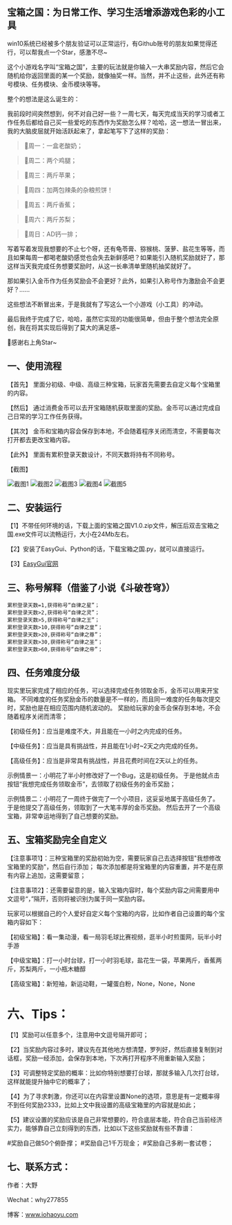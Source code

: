 ## 宝箱之国：为日常工作、学习生活增添游戏色彩的小工具

win10系统已经被多个朋友验证可以正常运行，有Github账号的朋友如果觉得还行，可以帮我点一个Star，感激不尽~

这个小游戏名字叫“宝箱之国”，主要的玩法就是你输入一大串奖励内容，然后它会随机给你返回里面的某一个奖励，就像抽奖一样。当然，并不止这些，此外还有称号模块、任务模块、金币模块等等。

整个的想法是这么诞生的：

我前段时间突然想到，何不对自己好一些？一周七天，每天完成当天的学习或者工作任务后都给自己买一些爱吃的东西作为奖励怎么样？哈哈，这一想法一冒出来，我的大脑皮层就开始活跃起来了，拿起笔写下了这样的奖励：

> 🌯周一：一盒老酸奶；

> 🍗周二：两个鸡腿；

> 🍏周三：两斤苹果；

> 🌯周四：加两包辣条的杂粮煎饼！

> 🍌周五：两斤香蕉；

> 🍐周六：两斤苏梨；

> 🍼周日：AD钙一排；


写着写着发现我想要的不止七个呀，还有龟苓膏、猕猴桃、菠萝、盐花生等等，而且如果每周一都喝老酸奶感觉也会失去新鲜感吧？如果能引入随机奖励就好了，那这样当天我完成任务想要奖励时，从这一长串清单里随机抽奖就好了。

那如果引入金币作为任务奖励会不会更好？此外，如果引入称号作为激励会不会更好？……

这些想法不断冒出来，于是我就有了写这么一个小游戏（小工具）的冲动。

最后我终于完成了它，哈哈，虽然它实现的功能很简单，但由于整个想法完全原创，我在将其实现后得到了莫大的满足感~

🍰感谢右上角Star~

## 一、使用流程

【首先】
里面分初级、中级、高级三种宝箱，玩家首先需要去自定义每个宝箱里的内容。

【然后】
通过消费金币可以去开宝箱随机获取里面的奖励。金币可以通过完成自己日常的学习工作任务获得。

【其次】
金币和宝箱内容会保存到本地，不会随着程序关闭而清空，不需要每次打开都去更改宝箱内容。

【此外】
里面有累积登录天数设计，不同天数将持有不同称号。

【截图】

![截图1](1.png)
![截图2](2.png)
![截图3](3.png)
![截图4](4.png)
![截图5](5.png)

## 二、安装运行

【1】不带任何环境的话，下载上面的宝箱之国V1.0.zip文件，解压后双击宝箱之国.exe文件可以流畅运行，大小在24Mb左右。

【2】安装了EasyGui、Python的话，下载宝箱之国.py，就可以直接运行。

【3】[EasyGui官网](https://github.com/robertlugg/easygui)


## 三、称号解释（借鉴了小说《斗破苍穹》）
~~~~~~~~~~~~~~~~~~~~~~~~~~~~~~~~~~~~~
累积登录天数=1,获得称号“自律之星”；
累积登录天数>2,获得称号“自律之灵”；
累积登录天数>5,获得称号“自律之王”；
累积登录天数>10,获得称号“自律之皇”；
累积登录天数>20,获得称号“自律之尊”；
累积登录天数>30,获得称号“自律之圣”；
累积登录天数>60,获得称号“自律之帝”；
~~~~~~~~~~~~~~~~~~~~~~~~~~~~~~~~~~~~~
## 四、任务难度分级

现实里玩家完成了相应的任务，可以选择完成任务领取金币，金币可以用来开宝箱。
不同难度的任务奖励金币的数量是不一样的，而且同一难度的任务每次提交时，奖励也是在相应范围内随机波动的。
奖励给玩家的金币会保存到本地，不会随着程序关闭而清零；

【初级任务】：应当是难度不大，并且能在一小时之内完成的任务。

【中级任务】：应当是具有挑战性，并且能在1小时~2天之内完成的任务。

【高级任务】：应当是非常具有挑战性，并且花费时间在2天以上的任务。

示例情景一：小明花了半小时修改好了一个Bug，这是初级任务。
于是他就点击按钮“我想完成任务领取金币”，去领取了初级任务的金币奖励；

示例情景二：小明花了一周终于做完了一个小项目，这妥妥地属于高级任务了。
于是他提交了高级任务，领取到了一大笔丰厚的金币奖励。
然后去开了一个高级宝箱，非常幸运地得到了自己想要的奖励。

## 五、宝箱奖励完全自定义

【注意事项1】：三种宝箱里的奖励初始为空，需要玩家自己去选择按钮"我想修改宝箱里的奖励"，然后自行添加；
每次添加都是将宝箱里的内容重置，并不是在原有内容上追加，这需要留意；

【注意事项2】：还需要留意的是，输入宝箱内容时，每个奖励内容之间需要用中文逗号“，”隔开，否则将被识别为属于同一奖励内容。

玩家可以根据自己的个人爱好自定义每个宝箱的内容，比如作者自己设置的每个宝箱内容如下：

【初级宝箱】：看一集动漫，看一局羽毛球比赛视频，逛半小时煎蛋网，玩半小时手游

【中级宝箱】：打一小时台球，打一小时羽毛球，盐花生一袋，苹果两斤，香蕉两斤，苏梨两斤，一小瓶木糖醇

【高级宝箱】：新短袖，新运动鞋，一罐蛋白粉，None，None，None

# 六、Tips：

【1】奖励可以任意多个，注意用中文逗号隔开即可；

【2】当奖励内容过多时，建议先在其他地方想清楚，罗列好，然后直接复制到对话框，奖励一经添加，会保存到本地，下次再打开程序不用重新输入奖励；

【3】可调整特定奖励的概率：比如你特别想要打台球，那就多输入几次打台球，这样就能提升抽中它的概率了；

【4】为了寻求刺激，你还可以在内容里设置None的选项，意思是有一定概率得不到任何奖励2333，比如上文中我设置的高级宝箱里的内容就是如此；

【5】建议设置的奖励应该是自己非常想要的，符合底层本能，符合自己当前经济实力，能够靠自己立刻得到的东西，比如以下这些奖励就有些不靠谱：

#奖励自己做50个俯卧撑；
#奖励自己1千万现金；
#奖励自己多刷一套试卷；

## 七、联系方式：

作者：大野

Wechat：why277855

博客：www.iohaoyu.com
